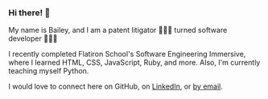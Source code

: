 ### Hi there! 👋

My name is Bailey, and I am a patent litigator 👩🏻‍⚖️ turned software developer 👩🏻‍💻

I recently completed Flatiron School's Software Engineering Immersive, where I learned HTML, CSS, JavaScript, Ruby, and more. Also, I'm currently teaching myself Python.

I would love to connect here on GitHub, on [LinkedIn](https://www.linkedin.com/in/bvcage), or [by email](mailto:bailey.cage@gmail.com?subject=Hello%20from%20GitHub!).

<!--
**bvcage/bvcage** is a ✨ _special_ ✨ repository because its `README.md` (this file) appears on your GitHub profile.

Here are some ideas to get you started:

- 🔭 I’m currently working on ...
- 🌱 I’m currently learning ...
- 👯 I’m looking to collaborate on ...
- 🤔 I’m looking for help with ...
- 💬 Ask me about ...
- 📫 How to reach me: ...
- 😄 Pronouns: ...
- ⚡ Fun fact: ...
-->
